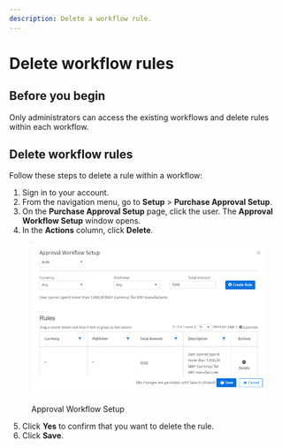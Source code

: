 ```yaml
---
description: Delete a workflow rule.
---
```


# Delete workflow rules

## Before you begin

Only administrators can access the existing workflows and delete rules within each workflow.

## Delete workflow rules

Follow these steps to delete a rule within a workflow:

1. Sign in to your account.&#x20;
2. From the navigation menu, go to **Setup** > **Purchase Approval Setup**.
3. On the **Purchase Approval Setup** page, click the user. The **Approval Workflow Setup** window opens.
4. In the **Actions** column, click **Delete**.

<figure><img src="../../.gitbook/assets/image (3).png" alt="" width="563"><figcaption><p>Approval Workflow Setup</p></figcaption></figure>

5. Click **Yes** to confirm that you want to delete the rule.
6. Click **Save**.
